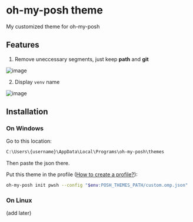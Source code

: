 # oh-my-posh theme
My customized theme for oh-my-posh

## Features

1. Remove uneccessary segments, just keep **path** and **git**

![image](https://github.com/user-attachments/assets/44044fb3-456a-4abe-8b48-18a69be34b53)

2. Display `venv` name

![image](https://github.com/user-attachments/assets/0baf088a-acb1-486b-9536-8f4af47adc3c)

## Installation

### On Windows

Go to this location:

```bash
C:\Users\{username}\AppData\Local\Programs\oh-my-posh\themes
```

Then paste the json there.

Put this theme in the profile ([How to create a profile?](https://ohmyposh.dev/docs/installation/prompt)):

```bash
oh-my-posh init pwsh --config "$env:POSH_THEMES_PATH/custom.omp.json" | Invoke-Expression
```

### On Linux

(add later)

